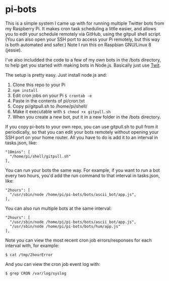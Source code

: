 # pi-bots

This is a simple system I came up with for running multiple Twitter bots from my Raspberry Pi. It makes cron task scheduling a little easier, and allows you to edit your schedule remotely via GitHub, using the gitpull shell script. (You can also open your SSH port to access your Pi remotely, but this way is both automated and safer.) Note I run this on Raspbian GNU/Linux 8 (jessie).

I've also includded the code to a few of my own bots in the /bots directory, to help get you started with making bots in Node.js. Basically just use [Twit](https://github.com/ttezel/twit).

The setup is pretty easy. Just install node.js and:

1. Clone this repo to your Pi
2. `npm install`
3. Edit cron jobs on your Pi
`$ crontab -e`
4. Paste in the contents of pi/cron.txt
5. Copy pi/gitpull.sh to /home/pi/shell/
6. Make it executable with `$ chmod +x gitpull.sh`
7. When you create a new bot, put it in a new folder in the /bots directory.

If you copy pi-bots to your own repo, you can use gitpull.sh to pull from it periodically, so that you can edit your bots remotely without opening your SSH port on your home router. All you have to do is add it to an interval in tasks.json, like:

```
"10mins": [
  "/home/pi/shell/gitpull.sh"
],
```

You can run your bots the same way. For example, if you want to run a bot every two hours, you'd add the run command to that interval in tasks.json, like:

```
"2hours": [
  "/usr/sbin/node /home/pi/pi-bots/bots/ascii_bot/app.js",
],
 ```
You can also run multiple bots at the same interval:

```
"2hours": [
  "/usr/sbin/node /home/pi/pi-bots/bots/ascii_bot/app.js",
  "/usr/sbin/node /home/pi/pi-bots/bots/hum/app.js"
],
 ```
Note you can view the most recent cron job errors/responses for each interval with, for example:

`$ cat /tmp/2hourError`

And you can view the cron job event log with:

`$ grep CRON /var/log/syslog`
